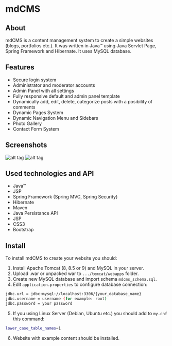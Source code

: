 # mdCMS

## About

mdCMS is a content management system to create a simple websites (blogs, portfolios etc.). It was written in Java™ using Java Servlet Page, Spring Framework and Hibernate. It uses MySQL database.

## Features

- Secure login system
- Administrator and moderator accounts
- Admin Panel with all settings
- Fully responsive default and admin panel template
- Dynamically add, edit, delete, categorize posts with a posibility of comments
- Dynamic Pages System
- Dynamic Navigation Menu and Sidebars
- Photo Gallery
- Contact Form System

## Screenshots

![alt tag](http://dultzdev.com/images/mdcms_screenshot1.png)
![alt tag](http://dultzdev.com/images/mdcms_screenshot2.png)

## Used technologies and API

- Java™
- JSP
- Spring Framework (Spring MVC, Spring Security)
- Hibernate
- Maven
- Java Persistance API
- JSP
- CSS3
- Bootstrap

## Install

To install mdCMS to create your website you should: 
1. Install Apache Tomcat (8, 8.5 or 9) and MySQL in your server.
2. Upload .war or unpacked war to `.../tomcat/webapps` folder.
3. Create new MySQL database and import schema `mdcms_schema.sql`.
4. Edit `application.properties` to configure database connection:
```sh
jdbc.url = jdbc:mysql://localhost:3306/{your_database_name}
jdbc.username = username (for example: root)
jdbc.password = your password
```
5. If you using Linux Server (Debian, Ubuntu etc.) you should add to `my.cnf` this command:
```sh
lower_case_table_names=1
```
6. Website with example content should be installed.
